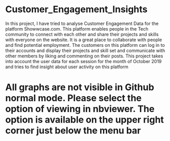 # Customer_Engagement_Insights
In this project, I have tried to analyse Customer Engagement Data for the platform Showwcase.com. This platform enables people in the Tech community to connect with each other and share their projects and skills with everyone on the website. It is a great place to collaborate with people and find potential employment. 
The customers on this platform can log in to their accounts and display their projects and skill set and communicate with other members by liking and commenting on their posts. This project takes into account the user data for each session for the month of October 2019 and tries to find insight about user activity on this platform
# All graphs are not visible in Github normal mode. Please select the option of viewing in nbviewer. The option is available on the upper right corner just below the menu bar 
